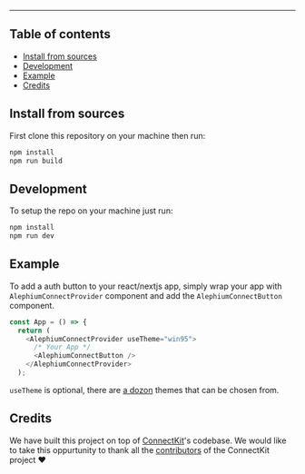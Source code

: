 <!-- logo -->


---

<h2> Table of contents</h2>

- [Install from sources](#-install-from-sources)
- [Development](#-development)
- [Example](#-example)
- [Credits](#-credits)

## Install from sources

First clone this repository on your machine then run:

```bash
npm install
npm run build
```

## Development

To setup the repo on your machine just run:

```bash
npm install
npm run dev
```

## Example

To add a auth button to your react/nextjs app, simply wrap your app
with `AlephiumConnectProvider` component and add the
`AlephiumConnectButton` component.

```typescript
const App = () => {
  return (
    <AlephiumConnectProvider useTheme="win95">
      /* Your App */
      <AlephiumConnectButton />
    </AlephiumConnectProvider>
  );
```

`useTheme` is optional, there are [a
dozon](https://github.com/alephium/alephium-web3-react/blob/99bdf241dd48992872fb5b8346460af88e0060e6/src/types.ts#L1)
themes that can be chosen from.

## Credits

We have built this project on top of
[ConnectKit](https://github.com/family/connectkit)'s codebase. We
would like to take this oppurtunity to thank all the
[contributors](https://github.com/family/connectkit/graphs/contributors)
of the ConnectKit project ❤️

